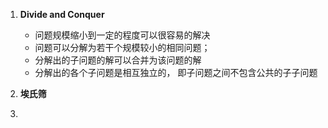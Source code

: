 1. **Divide and Conquer**
    + 问题规模缩小到一定的程度可以很容易的解决
    + 问题可以分解为若干个规模较小的相同问题；
    + 分解出的子问题的解可以合并为该问题的解
    + 分解出的各个子问题是相互独立的， 即子问题之间不包含公共的子子问题
   
2. **埃氏筛**
3. 
